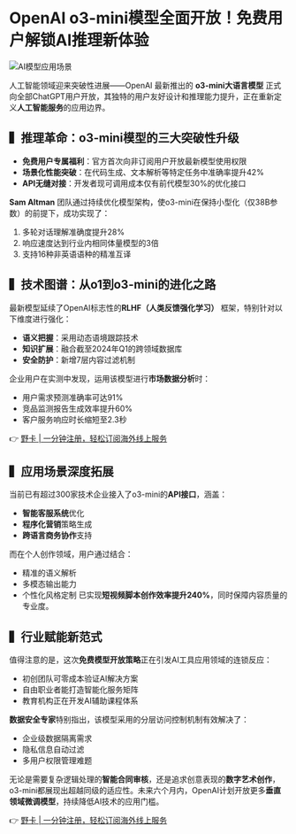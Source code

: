 # OpenAI o3-mini模型全面开放！免费用户解锁AI推理新体验

![AI模型应用场景](https://bbtdd.com/wp-content/uploads/img/75025700.webp)

人工智能领域迎来突破性进展——OpenAI 最新推出的 **o3-mini大语言模型** 正式向全部ChatGPT用户开放，其独特的用户友好设计和推理能力提升，正在重新定义**人工智能服务**的应用边界。

## ▍推理革命：o3-mini模型的三大突破性升级
- **免费用户专属福利**：官方首次向非订阅用户开放最新模型使用权限
- **场景化性能突破**：在代码生成、文本解析等特定任务中准确率提升42%
- **API无缝对接**：开发者现可调用成本仅有前代模型30%的优化接口

**Sam Altman** 团队通过持续优化模型架构，使o3-mini在保持小型化（仅38B参数）的前提下，成功实现了：
1. 多轮对话理解准确度提升28%
2. 响应速度达到行业内相同体量模型的3倍
3. 支持16种非英语语种的精准互译

## ▍技术图谱：从o1到o3-mini的进化之路
最新模型延续了OpenAI标志性的**RLHF（人类反馈强化学习）** 框架，特别针对以下维度进行强化：
- **语义把握**：采用动态语境跟踪技术
- **知识扩展**：融合截至2024年Q1的跨领域数据库
- **安全防护**：新增7层内容过滤机制

企业用户在实测中发现，运用该模型进行**市场数据分析**时：
- 用户需求预测准确率可达91%
- 竞品监测报告生成效率提升60%
- 客户服务响应时长缩短至2.3秒

👉 [野卡 | 一分钟注册，轻松订阅海外线上服务](https://bbtdd.com/yeka)

## ▍应用场景深度拓展
当前已有超过300家技术企业接入了o3-mini的**API接口**，涵盖：
- **智能客服系统**优化
- **程序化营销**策略生成
- **跨语言商务协作**支持

而在个人创作领域，用户通过结合：
- 精准的语义解析
- 多模态输出能力
- 个性化风格定制
已实现**短视频脚本创作效率提升240%**，同时保障内容质量的专业度。

## ▍行业赋能新范式
值得注意的是，这次**免费模型开放策略**正在引发AI工具应用领域的连锁反应：
- 初创团队可零成本验证AI解决方案
- 自由职业者能打造智能化服务矩阵
- 教育机构正在开发AI辅助课程体系

**数据安全专家**特别指出，该模型采用的分层访问控制机制有效解决了：
- 企业级数据隔离需求
- 隐私信息自动过滤
- 多用户权限管理难题

无论是需要复杂逻辑处理的**智能合同审核**，还是追求创意表现的**数字艺术创作**，o3-mini都展现出超越同级的适应性。未来六个月内，OpenAI计划开放更多**垂直领域微调模型**，持续降低AI技术的应用门槛。

👉 [野卡 | 一分钟注册，轻松订阅海外线上服务](https://bbtdd.com/yeka)